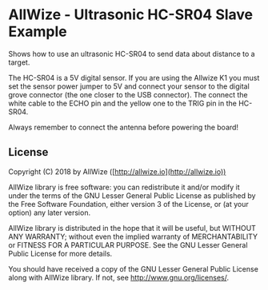 # AllWize - Ultrasonic HC-SR04 Slave Example

Shows how to use an ultrasonic HC-SR04 to send data about distance to a target.

The HC-SR04 is a 5V digital sensor.
If you are using the Allwize K1 you must set the sensor power jumper to 5V and
connect your sensor to the digital grove connector (the one closer to the USB connector).
The connect the white cable to the ECHO pin and the yellow one to the TRIG pin
in the HC-SR04.

Always remember to connect the antenna before powering the board!

## License

Copyright (C) 2018 by AllWize ([http://allwize.io](http://allwize.io))

AllWize library is free software: you can redistribute it and/or modify
it under the terms of the GNU Lesser General Public License as published by
the Free Software Foundation, either version 3 of the License, or
(at your option) any later version.

AllWize library is distributed in the hope that it will be useful,
but WITHOUT ANY WARRANTY; without even the implied warranty of
MERCHANTABILITY or FITNESS FOR A PARTICULAR PURPOSE.  See the
GNU Lesser General Public License for more details.

You should have received a copy of the GNU Lesser General Public License
along with AllWize library.  If not, see <http://www.gnu.org/licenses/>.
